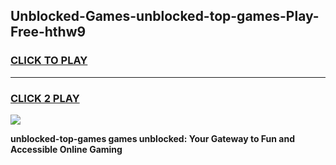 
## Unblocked-Games-unblocked-top-games-Play-Free-hthw9
<h3>
<a href="https://premium76.site?title=unblocked-top-games&ref=15A">CLICK TO PLAY</a></h3>
<hr>

<h3>
<a href="https://premium76.site?title=unblocked-top-games&ref=15A">CLICK 2 PLAY</a>
  
</h3>

<a href="https://premium76.site?title=unblocked-top-games&ref=15A"><img src="https://clearcache.store/games.png"></a>


**unblocked-top-games games unblocked: Your Gateway to Fun and Accessible Online Gaming**
